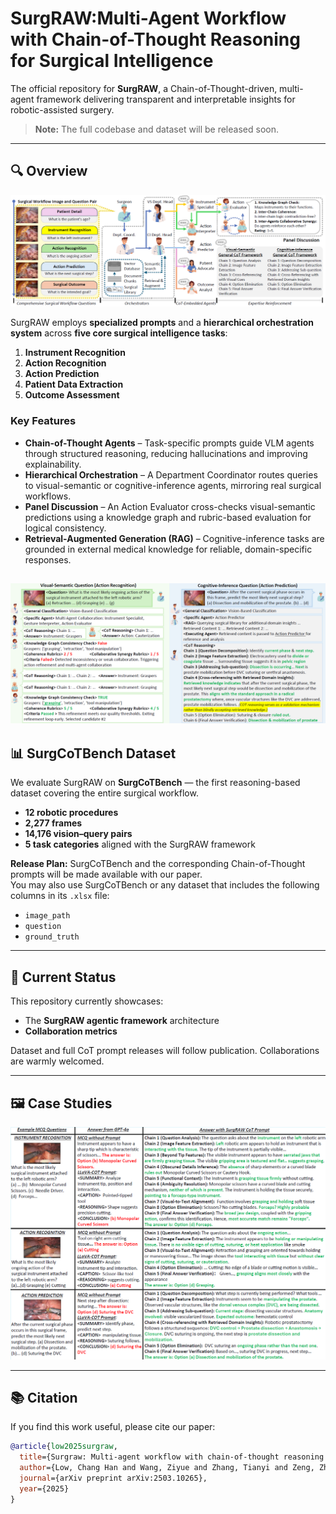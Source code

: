 # SurgRAW:**Multi-Agent Workflow with Chain-of-Thought Reasoning for Surgical Intelligence**

The official repository for **SurgRAW**, a Chain-of-Thought-driven, multi-agent framework delivering transparent and interpretable insights for robotic-assisted surgery.

> **Note:** The full codebase and dataset will be released soon.

---

## 🔍 Overview

![SurgRAW architecture](Figures/SurgRAW.png)  

SurgRAW employs **specialized prompts** and a **hierarchical orchestration system** across **five core surgical intelligence tasks**:

1. **Instrument Recognition**
2. **Action Recognition**
3. **Action Prediction**
4. **Patient Data Extraction**
5. **Outcome Assessment**

### Key Features
- **Chain-of-Thought Agents** – Task-specific prompts guide VLM agents through structured reasoning, reducing hallucinations and improving explainability.  
- **Hierarchical Orchestration** – A Department Coordinator routes queries to visual-semantic or cognitive-inference agents, mirroring real surgical workflows.  
- **Panel Discussion** – An Action Evaluator cross-checks visual-semantic predictions using a knowledge graph and rubric-based evaluation for logical consistency.  
- **Retrieval-Augmented Generation (RAG)** – Cognitive-inference tasks are grounded in external medical knowledge for reliable, domain-specific responses.

![Chatbot demo](Figures/Chatbot.png) 
---

## 📊 SurgCoTBench Dataset

We evaluate SurgRAW on **SurgCoTBench** — the first reasoning-based dataset covering the entire surgical workflow.

- **12 robotic procedures**
- **2,277 frames**
- **14,176 vision–query pairs**
- **5 task categories** aligned with the SurgRAW framework

**Release Plan:** SurgCoTBench and the corresponding Chain-of-Thought prompts will be made available with our paper.  
You may also use SurgCoTBench or any dataset that includes the following columns in its `.xlsx` file:

- `image_path`
- `question`
- `ground_truth`

---

## 📌 Current Status

This repository currently showcases:
- The **SurgRAW agentic framework** architecture  
- **Collaboration metrics**  

Dataset and full CoT prompt releases will follow publication. Collaborations are warmly welcomed.

---

## 🖼 Case Studies 
![Chain-of-Thought example](Figures/COT.png)

---

## 📚 Citation

If you find this work useful, please cite our paper:

```bibtex
@article{low2025surgraw,
  title={Surgraw: Multi-agent workflow with chain-of-thought reasoning for surgical intelligence},
  author={Low, Chang Han and Wang, Ziyue and Zhang, Tianyi and Zeng, Zhitao and Zhuo, Zhu and Mazomenos, Evangelos B and Jin, Yueming},
  journal={arXiv preprint arXiv:2503.10265},
  year={2025}
}
